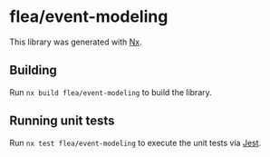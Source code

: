# flea/event-modeling

This library was generated with [Nx](https://nx.dev).

## Building

Run `nx build flea/event-modeling` to build the library.

## Running unit tests

Run `nx test flea/event-modeling` to execute the unit tests via [Jest](https://jestjs.io).
